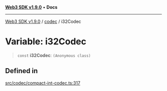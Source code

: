 [**Web3 SDK v1.9.0**](../../../README.md) • **Docs**

***

[Web3 SDK v1.9.0](../../../globals.md) / [codec](../README.md) / i32Codec

# Variable: i32Codec

> `const` **i32Codec**: `(Anonymous class)`

## Defined in

[src/codec/compact-int-codec.ts:317](https://github.com/Mystic-Nayy/alephium-web3/blob/c1afd789a197ce5fe21f08c2965942090157c33d/packages/web3/src/codec/compact-int-codec.ts#L317)
